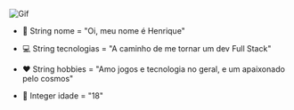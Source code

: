 ![Gif](https://i.pinimg.com/originals/e4/26/70/e426702edf874b181aced1e2fa5c6cde.gif)

- 👋 String nome = "Oi, meu nome é Henrique"

- 💻 String tecnologias = "A caminho de me tornar um dev Full Stack"

- ❤️ String hobbies = "Amo jogos e tecnologia no geral, e um apaixonado pelo cosmos"

- 👦 Integer idade = "18"

<!---
HenriqueNotFound/HenriqueNotFound is a ✨ special ✨ repository because its `README.md` (this file) appears on your GitHub profile.
You can click the Preview link to take a look at your changes.
--->
